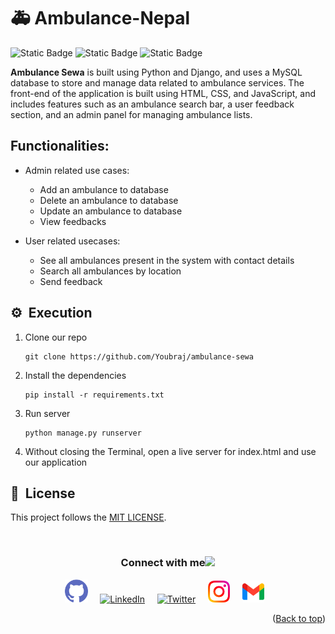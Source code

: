 # 🚑 Ambulance-Nepal
![Static Badge](https://img.shields.io/badge/Language-Python-green) ![Static Badge](https://img.shields.io/badge/Framework-Django-brightgreen) ![Static Badge](https://img.shields.io/badge/DB-MySQL-green)

**Ambulance Sewa** is built using Python and Django, and uses a MySQL database to store and manage data related to ambulance services. The front-end of the application is built using HTML, CSS, and JavaScript, and includes features such as an ambulance search bar, a user feedback section, and an admin panel for managing ambulance lists.

## Functionalities:
* Admin related use cases:
  * Add an ambulance to database
  * Delete an ambulance to database
  * Update an ambulance to database
  * View feedbacks

* User related usecases:
  * See all ambulances present in the system with contact details
  * Search all ambulances by location
  * Send feedback

<h2 align="left">⚙️  &nbsp;Execution</h2>

1. Clone our repo
   ```
   git clone https://github.com/Youbraj/ambulance-sewa
   ```
2. Install the dependencies
   ```
   pip install -r requirements.txt
   ```
3. Run server
   ```
   python manage.py runserver
   ```
4. Without closing the Terminal, open a live server for index.html and use our application


<h2 align="left">🪪  &nbsp;License</h2>

This project follows the [MIT LICENSE](https://choosealicense.com/licenses/mit/).

 
<br />

<div align="center">
<h3> Connect with me<a href="https://gifyu.com/image/Zy2f"><img src="https://github.com/milaan9/milaan9/blob/main/Handshake.gif" width="50px"></a>
</h3> 
<p align="center">
    <a href="https://github.com/Youbraj/" target="_blank" rel="noreferrer"><img alt="Github" width="37px" src="https://github.com/himanshu-03/himanshu-03/raw/main/assets/socials/github.png"></a> &nbsp&nbsp&nbsp
    <a href="https://www.linkedin.com/in/youbraj-kafle-b15a53199/" target="_blank"><img alt="LinkedIn" width="35px" src="https://cdn.iconscout.com/icon/free/png-512/free-linkedin-189-721962.png?f=webp&w=256"></a> &nbsp&nbsp&nbsp
    <a href="https://twitter.com/KafleYoubraj" target="_blank"><img alt="Twitter" width="35px" src="https://freelogopng.com/images/all_img/1690643777twitter-x%20logo-png-white.png"></a> &nbsp&nbsp&nbsp
    <a href="https://www.instagram.com/youbraj.kafle" target="_blank"><img alt="Instagram" width="35px" src="https://github.com/himanshu-03/himanshu-03/raw/main/assets/socials/instagram.png"></a> &nbsp&nbsp&nbsp
    <a href="mailto:youbrajk9@gmail.com" target="_blank"><img alt="Gmail" width="35px" src="https://github.com/himanshu-03/himanshu-03/raw/main/assets/socials/gmail.png"></a>&nbsp&nbsp&nbsp
<p align="right">(<a href="#top">Back to top</a>)</p>
</p> 
